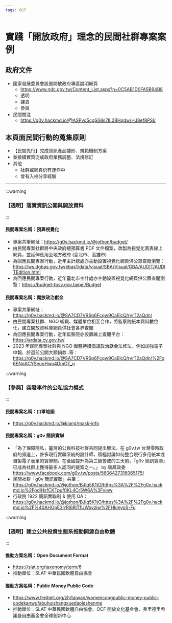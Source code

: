 ```yaml
---
tags: OGP
---
```


# 實踐「開放政府」理念的民間社群專案案例

## 政府文件
- 國家發展委員會設置開放政府專區說明網頁
    - https://www.ndc.gov.tw/Content_List.aspx?n=0C5AB1D0FA5B64B8
    - 透明
    - 課責
    - 參與
- 民間關注
    - https://g0v.hackmd.io/@ASPvd5cgSGiIs7IL0BHqdw/HJ8ef8PSI/

## 本頁面民間行動的蒐集原則
- 【民間先行】完成資訊產品雛形、規範機制方案
- 並接續實質促成政府業務調整、法規修訂
- 其他
    - 社群或網頁仍有運作中
    - 曾有入校分享經驗

---

:::warning
### 【透明】落實資訊公開與開放資料
:::

#### 民間專案名稱：預算視覺化
- 專案共筆網址：https://g0v.hackmd.io/@jothon/budget/
- 由民間專案社群將中央政府總預算書 PDF 文件檔案，改製為視覺化圖表線上網頁，並延伸應用至地方政府 (臺北市、高雄市)
- 為回應民間專案行動，近年主計總處亦主動設置視覺化網頁供公眾查閱瀏覽：https://ws.dgbas.gov.tw/ebas1/data/visual/SBA/Visual/GBA/AUDIT/AUDITEdition.html
- 為回應民間專案行動，近年臺北市主計處亦主動設置視覺化網頁供公眾查閱瀏覽：https://budget-tbsv.gov.taipei/Budget

#### 民間專案名稱：開放政治獻金
- 專案共筆網址：https://g0v.hackmd.io/@SA7CD7VRSp6Fcqw9CaElcQ/ryrT2aQdn/
- 由民間專案社群、NGO 組織、媒體單位相互合作，將監察院紙本資料數位化，建立開放資料庫網頁供社會各界查閱
- 為回應民間專案行動，近年監察院亦設置線上查閱平台：https://ardata.cy.gov.tw/
- 2023 年民間專案社群與 NGO 團體持續倡議政治獻金法修法，例如加強電子申報、於選前公開大額捐款..等：https://g0v.hackmd.io/@SA7CD7VRSp6Fcqw9CaElcQ/ryrT2aQdn/%2Fx6ENqACYSeuoHwo4DmOT_g

:::warning
### 【參與】突發事件的公私協力模式
:::

#### 民間專案名稱：口罩地圖
- https://g0v.hackmd.io/@kiang/mask-info

#### 民間專案名稱：g0v 簡訊實聯
- 「為了保障隱私，臺灣的公民科技社群共同提出解法。在 g0v.tw 台灣零時政府的頻道上，許多現行實聯系統的設計師，積極討論如何整合現行多用紙本或自製電子表單的實聯制。在全國提升為第三級警戒的三天前，『g0v 簡訊實聯』已成為社群上獲得最多人認同的提案之一。」 by 唐鳳政委 https://www.facebook.com/g0v.tw/posts/5606427316065175/
- 民間社群「g0v 簡訊實聯」共筆：https://g0v.hackmd.io/@jothon/BJlq5K1tO/https%3A%2F%2Fg0v.hackmd.io%2FpdlHsfCKTpuf0KL4Cr5W6A%3Fview
- 行政院 1922 簡訊實聯制 & 使用 QA：https://g0v.hackmd.io/@jothon/BJlq5K1tO/https%3A%2F%2Fg0v.hackmd.io%2F%40AHOpE3rrRl6RlTfUWovziw%2FHkmyoS-Fu

:::warning
### 【透明】建立公共投資生態系推動開源自由軟體
:::

#### 推動方案名稱：Open Document Format
- https://slat.org/taxonomy/term/6
- 推動單位：SLAT 中華民國軟體自由協會

#### 推動方案名稱：Public Money Public Code
- https://www.freiheit.org/zh/taiwan/womencongpublic-money-public-codekanwufabuhuishangxuedaoleshenme
- 推動單位：SLAT 中華民國軟體自由協會、OCF 開放文化基金會、弗里德里希諾曼自由基金會全球創新中心
